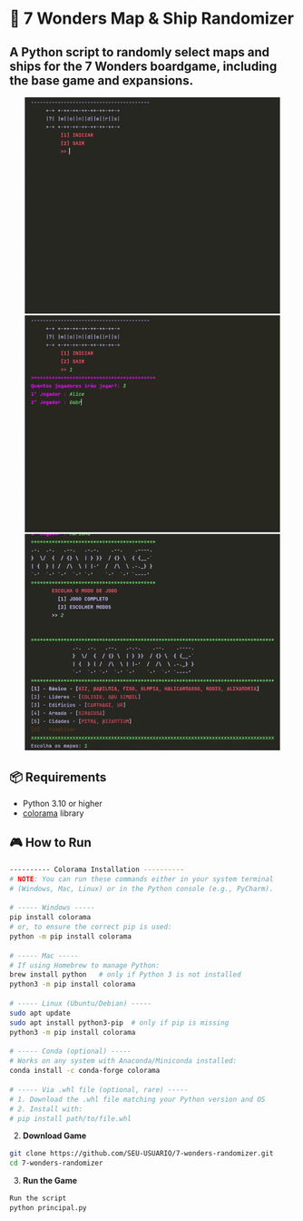 # 🎲 7 Wonders Map & Ship Randomizer

A Python script to **randomly select maps and ships** for the **7 Wonders boardgame**, including the base game and expansions.
------------------------------------------------------------------------------------------------------------------------------
<p align="center">
  <img src="elementos/7wonders-gif1.gif" width="450">
  <img src="elementos/7wonders-gif2.gif" width="450">
  <img src="elementos/7wonders-gif3.gif" width="450">
</p>

##
## 📦 Requirements
- Python 3.10 or higher  
- [colorama](https://pypi.org/project/colorama/) library  

## 🎮 How to Run
```bash
---------- Colorama Installation ----------
# NOTE: You can run these commands either in your system terminal
# (Windows, Mac, Linux) or in the Python console (e.g., PyCharm).  

# ----- Windows -----
pip install colorama
# or, to ensure the correct pip is used:
python -m pip install colorama

# ----- Mac -----
# If using Homebrew to manage Python:
brew install python   # only if Python 3 is not installed
python3 -m pip install colorama

# ----- Linux (Ubuntu/Debian) -----
sudo apt update
sudo apt install python3-pip  # only if pip is missing
python3 -m pip install colorama

# ----- Conda (optional) -----
# Works on any system with Anaconda/Miniconda installed:
conda install -c conda-forge colorama

# ----- Via .whl file (optional, rare) -----
# 1. Download the .whl file matching your Python version and OS
# 2. Install with:
# pip install path/to/file.whl
 ```
2. **Download Game**  
 ```bash
git clone https://github.com/SEU-USUARIO/7-wonders-randomizer.git
cd 7-wonders-randomizer
 ```
3. **Run the Game**
```bash
Run the script
python principal.py
 ```
